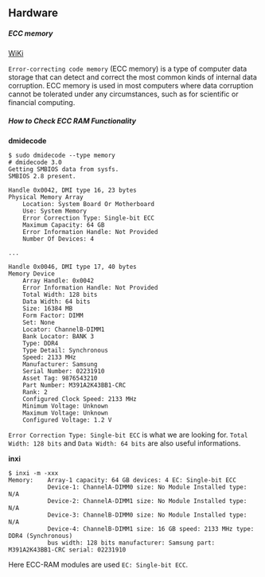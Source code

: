 ## Hardware

##### ECC memory

[WiKi](https://en.wikipedia.org/wiki/ECC_memory)

`Error-correcting code memory` (ECC memory) is a type of computer data storage that can detect and correct the most common kinds of internal data corruption. ECC memory is used in most computers where data corruption cannot be tolerated under any circumstances, such as for scientific or financial computing.

##### How to Check ECC RAM Functionality

**dmidecode**

```
$ sudo dmidecode --type memory
# dmidecode 3.0
Getting SMBIOS data from sysfs.
SMBIOS 2.8 present.

Handle 0x0042, DMI type 16, 23 bytes
Physical Memory Array
    Location: System Board Or Motherboard
    Use: System Memory
    Error Correction Type: Single-bit ECC
    Maximum Capacity: 64 GB
    Error Information Handle: Not Provided
    Number Of Devices: 4

...

Handle 0x0046, DMI type 17, 40 bytes
Memory Device
    Array Handle: 0x0042
    Error Information Handle: Not Provided
    Total Width: 128 bits
    Data Width: 64 bits
    Size: 16384 MB
    Form Factor: DIMM
    Set: None
    Locator: ChannelB-DIMM1
    Bank Locator: BANK 3
    Type: DDR4
    Type Detail: Synchronous
    Speed: 2133 MHz
    Manufacturer: Samsung
    Serial Number: 02231910
    Asset Tag: 9876543210
    Part Number: M391A2K43BB1-CRC    
    Rank: 2
    Configured Clock Speed: 2133 MHz
    Minimum Voltage: Unknown
    Maximum Voltage: Unknown
    Configured Voltage: 1.2 V
```

`Error Correction Type: Single-bit ECC` is what we are looking for.
`Total Width: 128 bits` and `Data Width: 64 bits` are also useful informations.

**inxi**

```
$ inxi -m -xxx
Memory:    Array-1 capacity: 64 GB devices: 4 EC: Single-bit ECC
           Device-1: ChannelA-DIMM0 size: No Module Installed type: N/A
           Device-2: ChannelA-DIMM1 size: No Module Installed type: N/A
           Device-3: ChannelB-DIMM0 size: No Module Installed type: N/A
           Device-4: ChannelB-DIMM1 size: 16 GB speed: 2133 MHz type: DDR4 (Synchronous)
           bus width: 128 bits manufacturer: Samsung part: M391A2K43BB1-CRC serial: 02231910
```

Here ECC-RAM modules are used `EC: Single-bit ECC`.
